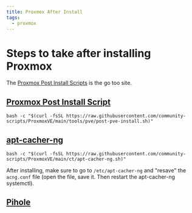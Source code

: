 ```yaml
---
title: Proxmox After Install
tags:
  - proxmox
---
```


# Steps to take after installing Proxmox

The [Proxmox Post Install Scripts](https://community-scripts.github.io/ProxmoxVE/) is the go too site.

## [Proxmox Post Install Script](https://community-scripts.github.io/ProxmoxVE/scripts?id=post-pve-install)

```
bash -c "$(curl -fsSL https://raw.githubusercontent.com/community-scripts/ProxmoxVE/main/tools/pve/post-pve-install.sh)"
```

## [apt-cacher-ng](https://community-scripts.github.io/ProxmoxVE/scripts?id=apt-cacher-ng)

```
bash -c "$(curl -fsSL https://raw.githubusercontent.com/community-scripts/ProxmoxVE/main/ct/apt-cacher-ng.sh)"
```

After installing, make sure to go to `/etc/apt-cacher-ng` and "resave" the `acng.conf` file (open the file, save it. Then restart the apt-cacher-ng systemctl).

## [Pihole](https://community-scripts.github.io/ProxmoxVE/scripts?id=pihole)
